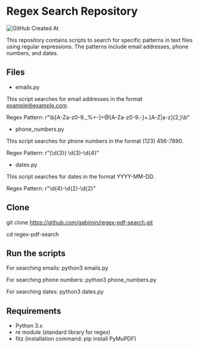 
# Regex Search Repository

![GitHub Created At](https://img.shields.io/github/created-at/gabimin/regex-pdf-search?style=flat-square&logoSize=auto&labelColor=black&color=teal)

This repository contains scripts to search for specific patterns in text files using regular expressions. The patterns include email addresses, phone numbers, and dates.

## Files

- emails.py

This script searches for email addresses in the format <example@example.com>.

Regex Pattern: r"\b[A-Za-z0-9._%+-]+@[A-Za-z0-9.-]+\.[A-Z|a-z]{2,}\b"

- phone_numbers.py

This script searches for phone numbers in the format (123) 456-7890.

Regex Pattern: r"\(\d{3}\) \d{3}-\d{4}"

- dates.py

This script searches for dates in the format YYYY-MM-DD.

Regex Pattern: r"\d{4}-\d{2}-\d{2}"

## Clone

git clone <https://github.com/gabimin/regex-pdf-search.git>

cd regex-pdf-search

## Run the scripts

For searching emails:
python3 emails.py

For searching phone numbers:
python3 phone_numbers.py

For searching dates:
python3 dates.py

## Requirements

- Python 3.x
- re module (standard library for regex)
- fitz (installation command: pip install PyMuPDF)
